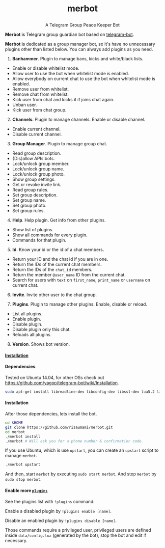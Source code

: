# <p align="center">merbot

<p align="center">A Telegram Group Peace Keeper Bot

**Merbot** is Telegram group guardian bot based on [telegram-bot](https://github.com/yagop/telegram-bot).

**Merbot** is dedicated as a group manager bot, so it's have no unnecessary plugins other than listed below. You can always add plugins as you need.

1. **Banhammer**. Plugin to manage bans, kicks and white/black lists.

  * Enable or disable whitelist mode.
  * Allow user to use the bot when whitelist mode is enabled.
  * Allow everybody on current chat to use the bot when whitelist mode is enabled.
  * Remove user from whitelist.
  * Remove chat from whitelist.
  * Kick user from chat and kicks it if joins chat again.
  * Unban user.
  * Kick user from chat group.

2. **Channels**. Plugin to manage channels. Enable or disable channel.

  * Enable current channel.
  * Disable current channel.

3. **Group Manager**. Plugin to manage group chat.

  * Read group description.
  * {Dis}allow APIs bots.
  * Lock/unlock group member.
  * Lock/unlock group name.
  * Lock/unlock group photo.
  * Show group settings.
  * Get or revoke invite link.
  * Read group rules.
  * Set group description.
  * Set group name.
  * Set group photo.
  * Set group rules.

4. **Help**. Help plugin. Get info from other plugins.

  * Show list of plugins.
  * Show all commands for every plugin.
  * Commands for that plugin.

5. **Id**. Know your id or the id of a chat members.

  * Return your ID and the chat id if you are in one.
  * Return the IDs of the current chat members.
  * Return the IDs of the `chat_id` members.
  * Return the member `@user_name` ID from the current chat.
  * Search for users with `text` on `first_name`, `print_name` or `username` on current chat.

6. **Invite**. Invite other user to the chat group.

7. **Plugins**. Plugin to manage other plugins. Enable, disable or reload.

  * List all plugins.
  * Enable plugin.
  * Disable plugin.
  * Disable plugin only this chat.
  * Reloads all plugins.

8. **Version**. Shows bot version.

#### [Installation](https</code>://github.com/yagop/telegram-bot/wiki/Installation)

#### Dependencies

Tested on Ubuntu 14.04, for other OSs check out https://github.com/yagop/telegram-bot/wiki/Installation.

```bash
sudo apt-get install libreadline-dev libconfig-dev libssl-dev lua5.2 liblua5.2-dev libevent-dev make unzip git redis-server g++ libjansson-dev libpython-dev expat libexpat1-dev
```

#### Installation

After those dependencies, lets install the bot.

```bash
cd $HOME
git clone https://github.com/rizaumami/merbot.git
cd merbot
./merbot install
./merbot # Will ask you for a phone number & confirmation code.
```

If you use Ubuntu, which is use `upstart`, you can create an `upstart` script to manage `merbot`.

```bash
./merbot upstart
```

And then, start `merbot` by executing `sudo start merbot`. And stop `merbot` by `sudo stop merbot`.


#### Enable more [`plugins`](https</code>://github.com/rizaumami/merbot/tree/master/plugins)

See the plugins list with `!plugins` command.

Enable a disabled plugin by `!plugins enable [name]`.

Disable an enabled plugin by `!plugins disable [name]`.

Those commands require a privileged user, privileged users are defined inside `data/config.lua` (generated by the bot), stop the bot and edit if necessary.
